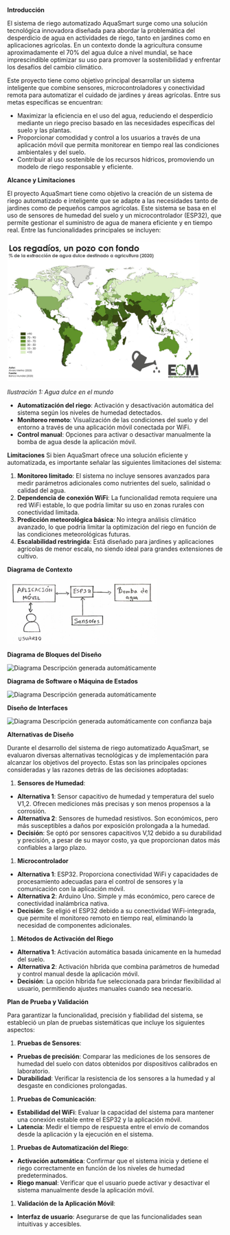 **Introducción**

El sistema de riego automatizado AquaSmart surge como una solución tecnológica innovadora diseñada para abordar la problemática del desperdicio de agua en actividades de riego, tanto en jardines como en aplicaciones agrícolas. En un contexto donde la agricultura consume aproximadamente el 70% del agua dulce a nivel mundial, se hace imprescindible optimizar su uso para promover la sostenibilidad y enfrentar los desafíos del cambio climático.

Este proyecto tiene como objetivo principal desarrollar un sistema inteligente que combine sensores, microcontroladores y conectividad remota para automatizar el cuidado de jardines y áreas agrícolas. Entre sus metas específicas se encuentran:

- Maximizar la eficiencia en el uso del agua, reduciendo el desperdicio mediante un riego preciso basado en las necesidades específicas del suelo y las plantas.
- Proporcionar comodidad y control a los usuarios a través de una aplicación móvil que permita monitorear en tiempo real las condiciones ambientales y del suelo.
- Contribuir al uso sostenible de los recursos hídricos, promoviendo un modelo de riego responsable y eficiente.

**Alcance y Limitaciones**

El proyecto AquaSmart tiene como objetivo la creación de un sistema de riego automatizado e inteligente que se adapte a las necesidades tanto de jardines como de pequeños campos agrícolas. Este sistema se basa en el uso de sensores de humedad del suelo y un microcontrolador (ESP32), que permite gestionar el suministro de agua de manera eficiente y en tiempo real. Entre las funcionalidades principales se incluyen:

![](assets/Aspose.Words.f1cdead7-06ba-461a-ac70-ce2f7d1b7575.001.png)

*Ilustración 1: Agua dulce en el mundo*

- **Automatización del riego**: Activación y desactivación automática del sistema según los niveles de humedad detectados.
- **Monitoreo remoto**: Visualización de las condiciones del suelo y del entorno a través de una aplicación móvil conectada por WiFi.
- **Control manual**: Opciones para activar o desactivar manualmente la bomba de agua desde la aplicación móvil.

**Limitaciones**
Si bien AquaSmart ofrece una solución eficiente y automatizada, es importante señalar las siguientes limitaciones del sistema:

1. **Monitoreo limitado**: El sistema no incluye sensores avanzados para medir parámetros adicionales como nutrientes del suelo, salinidad o calidad del agua.
1. **Dependencia de conexión WiFi**: La funcionalidad remota requiere una red WiFi estable, lo que podría limitar su uso en zonas rurales con conectividad limitada.
1. **Predicción meteorológica básica**: No integra análisis climático avanzado, lo que podría limitar la optimización del riego en función de las condiciones meteorológicas futuras.
1. **Escalabilidad restringida**: Está diseñado para jardines y aplicaciones agrícolas de menor escala, no siendo ideal para grandes extensiones de cultivo.






**Diagrama de Contexto**

![](assets/Aspose.Words.f1cdead7-06ba-461a-ac70-ce2f7d1b7575.002.png)

**Diagrama de Bloques del Diseño**

![Diagrama
Descripción generada automáticamente](assets/Aspose.Words.f1cdead7-06ba-461a-ac70-ce2f7d1b7575.003.png)

**Diagrama de Software o Máquina de Estados**

![Diagrama
Descripción generada automáticamente](assets/Aspose.Words.f1cdead7-06ba-461a-ac70-ce2f7d1b7575.004.png)








**Diseño de Interfaces**

![Diagrama
Descripción generada automáticamente con confianza baja](assets/Aspose.Words.f1cdead7-06ba-461a-ac70-ce2f7d1b7575.005.png)

**Alternativas de Diseño**

Durante el desarrollo del sistema de riego automatizado AquaSmart, se evaluaron diversas alternativas tecnológicas y de implementación para alcanzar los objetivos del proyecto. Estas son las principales opciones consideradas y las razones detrás de las decisiones adoptadas:

1. **Sensores de Humedad**:
- **Alternativa 1**: Sensor capacitivo de humedad y temperatura del suelo V1,2. Ofrecen mediciones más precisas y son menos propensos a la corrosión.
- **Alternativa 2**: Sensores de humedad resistivos. Son económicos, pero más susceptibles a daños por exposición prolongada a la humedad.
- **Decisión**: Se optó por sensores capacitivos V,12 debido a su durabilidad y precisión, a pesar de su mayor costo, ya que proporcionan datos más confiables a largo plazo.
1. **Microcontrolador**
- **Alternativa 1**: ESP32. Proporciona conectividad WiFi y capacidades de procesamiento adecuadas para el control de sensores y la comunicación con la aplicación móvil.
- **Alternativa 2**: Arduino Uno. Simple y más económico, pero carece de conectividad inalámbrica nativa.
- **Decisión**: Se eligió el ESP32 debido a su conectividad WiFi-integrada, que permite el monitoreo remoto en tiempo real, eliminando la necesidad de componentes adicionales.
1. **Métodos de Activación del Riego**
- **Alternativa 1**: Activación automática basada únicamente en la humedad del suelo.
- **Alternativa 2**: Activación híbrida que combina parámetros de humedad y control manual desde la aplicación móvil.
- **Decisión**: La opción híbrida fue seleccionada para brindar flexibilidad al usuario, permitiendo ajustes manuales cuando sea necesario. 

**Plan de Prueba y Validación**

Para garantizar la funcionalidad, precisión y fiabilidad del sistema, se estableció un plan de pruebas sistemáticas que incluye los siguientes aspectos:

1. **Pruebas de Sensores**:
- **Pruebas de precisión**: Comparar las mediciones de los sensores de humedad del suelo con datos obtenidos por dispositivos calibrados en laboratorio.
- **Durabilidad**: Verificar la resistencia de los sensores a la humedad y al desgaste en condiciones prolongadas.
1. **Pruebas de Comunicación**:
- **Estabilidad del WiFi**: Evaluar la capacidad del sistema para mantener una conexión estable entre el ESP32 y la aplicación móvil.
- **Latencia**: Medir el tiempo de respuesta entre el envío de comandos desde la aplicación y la ejecución en el sistema.
1. **Pruebas de Automatización del Riego**:
- **Activación automática**: Confirmar que el sistema inicia y detiene el riego correctamente en función de los niveles de humedad predeterminados.
- **Riego manual**: Verificar que el usuario puede activar y desactivar el sistema manualmente desde la aplicación móvil.
1. **Validación de la Aplicación Móvil**:
- **Interfaz de usuario**: Asegurarse de que las funcionalidades sean intuitivas y accesibles.

